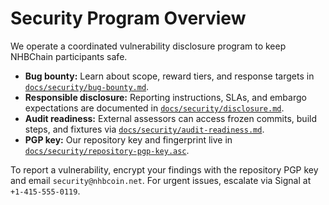 # Security Program Overview

We operate a coordinated vulnerability disclosure program to keep NHBChain participants safe.

- **Bug bounty:** Learn about scope, reward tiers, and response targets in [`docs/security/bug-bounty.md`](docs/security/bug-bounty.md).
- **Responsible disclosure:** Reporting instructions, SLAs, and embargo expectations are documented in [`docs/security/disclosure.md`](docs/security/disclosure.md).
- **Audit readiness:** External assessors can access frozen commits, build steps, and fixtures via [`docs/security/audit-readiness.md`](docs/security/audit-readiness.md).
- **PGP key:** Our repository key and fingerprint live in [`docs/security/repository-pgp-key.asc`](docs/security/repository-pgp-key.asc).

To report a vulnerability, encrypt your findings with the repository PGP key and email `security@nhbcoin.net`. For urgent issues, escalate via Signal at `+1-415-555-0119`.

